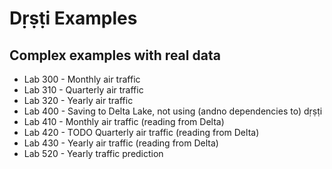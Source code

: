 # Dṛṣṭi Examples


## Complex examples with real data

 * Lab 300 - Monthly air traffic
 * Lab 310 - Quarterly air traffic
 * Lab 320 - Yearly air traffic
 * Lab 400 - Saving to Delta Lake, not using (andno dependencies to) dṛṣṭi 
 * Lab 410 - Monthly air traffic (reading from Delta)
 * Lab 420 - TODO Quarterly air traffic (reading from Delta)
 * Lab 430 - Yearly air traffic (reading from Delta)
 * Lab 520 - Yearly traffic prediction
